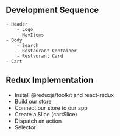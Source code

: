 ## Development Sequence
    - Header
        - Logo
        - NavItems
    - Body
        - Search
        - Restaurant Container
        - Restaurant Card
    - Cart


## Redux Implementation
   - Install @reduxjs/toolkit and react-redux
   - Build our store
   - Connect our store to our app
   - Create a Slice (cartSlice)
   - Dispatch an action
   - Selector    

